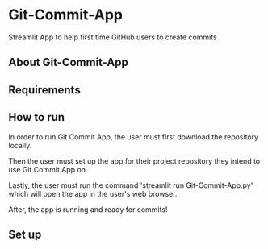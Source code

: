 # Git-Commit-App
Streamlit App to help first time GitHub users to create commits 

## About Git-Commit-App

## Requirements

## How to run
In order to run Git Commit App, the user must first download the repository locally. 

Then the user must set up the app for their project repository they intend to use Git Commit App on. 

Lastly, the user must run the command 'streamlit run Git-Commit-App.py' which will open the app in the user's web browser. 

After, the app is running and ready for commits!

## Set up
